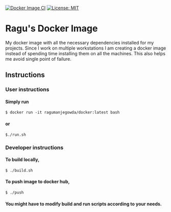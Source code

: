[![Docker Image CI](https://github.com/ragu-manjegowda/ragu-docker/workflows/Docker%20Image%20CI/badge.svg)](https://github.com/ragu-manjegowda/ragu-docker/actions)
[![License: MIT](https://img.shields.io/badge/License-MIT-green.svg)](https://opensource.org/licenses/MIT)

# Ragu's Docker Image

My docker image with all the necessary dependencies installed for my projects.
Since I work on multiple workstations I am creating a docker image instead of
spending time installing them on all the machines. This also helps me avoid single 
point of failure.

## Instructions

### User instructions

#### Simply run
```shell
$ docker run -it ragumanjegowda/docker:latest bash
```

#### or
```shell
$./run.sh
```

### Developer instructions

#### To build locally,
```shell
$ ./build.sh
```

#### To push image to docker hub,
```shell
$ ./push
```

#### You might have to modify build and run scripts according to your needs.

